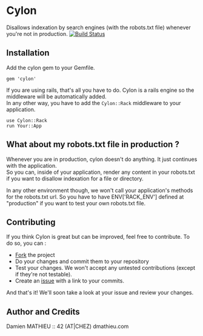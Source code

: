 # Cylon

Disallows indexation by search engines (with the robots.txt file) whenever you're not in production.
[![Build Status](https://travis-ci.org/dmathieu/cylon.png)](https://travis-ci.org/dmathieu/cylon)

## Installation

Add the cylon gem to your Gemfile.

    gem 'cylon'

If you are using rails, that's all you have to do. Cylon is a rails engine so the middleware will be automatically added.  
In any other way, you have to add the `Cylon::Rack` middleware to your application.

    use Cylon::Rack
    run Your::App

## What about my robots.txt file in production ?

Whenever you are in production, cylon doesn't do anything. It just continues with the application.  
So you can, inside of your application, render any content in your robots.txt if you want to disallow indexation for a file or directory.

In any other environment though, we won't call your application's methods for the robots.txt url. So you have to have ENV['RACK_ENV'] defined at "production" if you want to test your own robots.txt file.

## Contributing

If you think Cylon is great but can be improved, feel free to contribute. To do so, you can :

* [Fork](http://help.github.com/forking/) the project
* Do your changes and commit them to your repository
* Test your changes. We won't accept any untested contributions (except if they're not testable).
* Create an [issue](https://github.com/dmathieu/cylon/issues) with a link to your commits.

And that's it! We'll soon take a look at your issue and review your changes.

## Author and Credits

Damien MATHIEU :: 42 (AT|CHEZ) dmathieu.com
